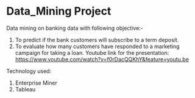 # Data_Mining Project
Data mining on banking data with following objective:- 
1. To predict if the bank customers will subscribe to a term deposit. 
2. To evaluate how many customers have responded to a marketing campaign for taking a loan.
Youtube link for the presentation: https://www.youtube.com/watch?v=f0rDacQQKhY&feature=youtu.be

Technology used:
1. Enterprise Miner
2. Tableau

